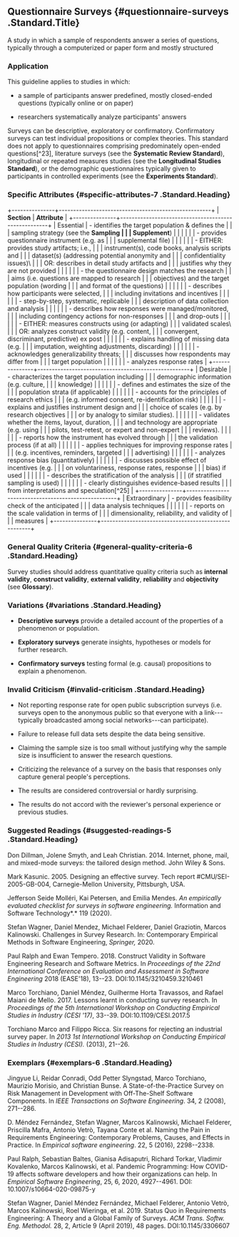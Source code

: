 ## Questionnaire Surveys {#questionnaire-surveys .Standard.Title}

A study in which a sample of respondents answer a series of questions,
typically through a computerized or paper form and mostly structured

### Application

This guideline applies to studies in which:

-   a sample of participants answer predefined, mostly closed-ended
    questions (typically online or on paper)

-   researchers systematically analyze participants' answers

Surveys can be descriptive, exploratory or confirmatory. Confirmatory
surveys can test individual propositions or complex theories. This
standard does not apply to questionnaires comprising predominately
open-ended questions[^23], literature surveys (see the **Systematic
Review Standard**), longitudinal or repeated measures studies (see the
**Longitudinal Studies Standard**), or the demographic questionnaires
typically given to participants in controlled experiments (see the
**Experiments Standard**).

### Specific Attributes {#specific-attributes-7 .Standard.Heading}

+---------------+-----------------------------------------------------+
| **Section**   | **Attribute**                                       |
+---------------+-----------------------------------------------------+
| Essential     | -   identifies the target population & defines the  |
|               |     sampling strategy (see the **Sampling           |
|               |     Supplement**)                                   |
|               |                                                     |
|               | -   provides questionnaire instrument (e.g. as      |
|               |     supplemental file)                              |
|               |                                                     |
|               | -   EITHER: provides study artifacts; i.e.,         |
|               |     instrument(s), code books, analysis scripts and |
|               |     dataset(s) (addressing potential anonymity and  |
|               |     confidentiality issues)\                        |
|               |     OR: describes in detail study artifacts and     |
|               |     justifies why they are not provided             |
|               |                                                     |
|               | -   the questionnaire design matches the research   |
|               |     aims (i.e. questions are mapped to research     |
|               |     objectives) and the target population (wording  |
|               |     and format of the questions)                    |
|               |                                                     |
|               | -   describes how participants were selected,       |
|               |     including invitations and incentives            |
|               |                                                     |
|               | -   step-by-step, systematic, replicable            |
|               |     description of data collection and analysis     |
|               |                                                     |
|               | -   describes how responses were managed/monitored, |
|               |     including contingency actions for non-responses |
|               |     and drop-outs                                   |
|               |                                                     |
|               | -   EITHER: measures constructs using (or adapting) |
|               |     validated scales\                               |
|               |     OR: analyzes construct validity (e.g. content,  |
|               |     convergent, discriminant, predictive) ex post   |
|               |                                                     |
|               | -   explains handling of missing data (e.g.         |
|               |     imputation, weighting adjustments, discarding)  |
|               |                                                     |
|               | -   acknowledges generalizability threats;          |
|               |     discusses how respondents may differ from       |
|               |     target population                               |
|               |                                                     |
|               | -   analyzes response rates                         |
+---------------+-----------------------------------------------------+
| Desirable     | -   characterizes the target population including   |
|               |     demographic information (e.g. culture,          |
|               |     knowledge)                                      |
|               |                                                     |
|               | -   defines and estimates the size of the           |
|               |     population strata (if applicable)               |
|               |                                                     |
|               | -   accounts for the principles of research ethics  |
|               |     (e.g. informed consent, re-identification risk) |
|               |                                                     |
|               | -   explains and justifies instrument design and    |
|               |     choice of scales (e.g. by research objectives   |
|               |     or by analogy to similar studies).              |
|               |                                                     |
|               | -   validates whether the items, layout, duration,  |
|               |     and technology are appropriate (e.g. using      |
|               |     pilots, test-retest, or expert and non-expert   |
|               |     reviews).                                       |
|               |                                                     |
|               | -   reports how the instrument has evolved through  |
|               |     the validation process (if at all)              |
|               |                                                     |
|               | -   applies techniques for improving response rates |
|               |     (e.g. incentives, reminders, targeted           |
|               |     advertising)                                    |
|               |                                                     |
|               | -   analyzes response bias (quantitatively)         |
|               |                                                     |
|               | -   discusses possible effect of incentives (e.g.   |
|               |     on voluntariness, response rates, response      |
|               |     bias) if used                                   |
|               |                                                     |
|               | -   describes the stratification of the analysis    |
|               |     (if stratified sampling is used)                |
|               |                                                     |
|               | -   clearly distinguishes evidence-based results    |
|               |     from interpretations and speculation[^25]       |
+---------------+-----------------------------------------------------+
| Extraordinary | -   provides feasibility check of the anticipated   |
|               |     data analysis techniques                        |
|               |                                                     |
|               | -   reports on the scale validation in terms of     |
|               |     dimensionality, reliability, and validity of    |
|               |     measures                                        |
+---------------+-----------------------------------------------------+

### General Quality Criteria {#general-quality-criteria-6 .Standard.Heading}

Survey studies should address quantitative quality criteria such
as **internal validity**, **construct validity**, **external validity**,
**reliability** and **objectivity** (see **Glossary**).

### Variations {#variations .Standard.Heading}

-   **Descriptive surveys** provide a detailed account of the properties
    of a phenomenon or population.

-   **Exploratory surveys** generate insights, hypotheses or models for
    further research.

-   **Confirmatory surveys** testing formal (e.g. causal) propositions
    to explain a phenomenon.

### Invalid Criticism {#invalid-criticism .Standard.Heading}

-   Not reporting response rate for open public subscription surveys
    (i.e. surveys open to the anonymous public so that everyone with a
    link---typically broadcasted among social networks---can
    participate).

-   Failure to release full data sets despite the data being sensitive.

-   Claiming the sample size is too small without justifying why the
    sample size is insufficient to answer the research questions.

-   Criticizing the relevance of a survey on the basis that responses
    only capture general people's perceptions.

-   The results are considered controversial or hardly surprising.

-   The results do not accord with the reviewer's personal experience or
    previous studies.

### Suggested Readings {#suggested-readings-5 .Standard.Heading}

Don Dillman, Jolene Smyth, and Leah Christian. 2014. Internet, phone,
mail, and mixed-mode surveys: the tailored design method. John Wiley &
Sons.

Mark Kasunic. 2005. Designing an effective survey. Tech report
\#CMU/SEI-2005-GB-004, Carnegie-Mellon University, Pittsburgh, USA.

Jefferson Seide Molléri, Kai Petersen, and Emilia Mendes. *An
empirically evaluated checklist for surveys in software engineering.*
Information and Software Technology*.* 119 (2020).

Stefan Wagner, Daniel Mendez, Michael Felderer, Daniel Graziotin, Marcos
Kalinowski. Challenges in Survey Research. In: Contemporary Empirical
Methods in Software Engineering, *Springer,* 2020.

Paul Ralph and Ewan Tempero. 2018. Construct Validity in Software
Engineering Research and Software Metrics. In *Proceedings of the 22nd
International Conference on Evaluation and Assessment in Software
Engineering* 2018 (EASE'18), 13--23. DOI:10.1145/3210459.3210461

Marco Torchiano, Daniel Méndez, Guilherme Horta Travassos, and Rafael
Maiani de Mello. 2017. Lessons learnt in conducting survey research. In
*Proceedings of the 5th International Workshop on Conducting Empirical
Studies in Industry (CESI '17)*, 33--39. DOI:10.1109/CESI.2017.5

Torchiano Marco and Filippo Ricca. Six reasons for rejecting an
industrial survey paper. In *2013 1st International Workshop on
Conducting Empirical Studies in Industry (CESI).* (2013), 21--26.

### Exemplars {#exemplars-6 .Standard.Heading}

Jingyue Li, Reidar Conradi, Odd Petter Slyngstad, Marco Torchiano,
Maurizio Morisio, and Christian Bunse. A State-of-the-Practice Survey on
Risk Management in Development with Off-The-Shelf Software Components.
In *IEEE Transactions on Software Engineering*. 34, 2 (2008), 271--286.

D. Méndez Fernández, Stefan Wagner, Marcos Kalinowski, Michael Felderer,
Priscilla Mafra, Antonio Vetrò, Tayana Conte et al. Naming the Pain in
Requirements Engineering: Contemporary Problems, Causes, and Effects in
Practice. In *Empirical software engineering*. 22, 5 (2016), 2298--2338.

Paul Ralph, Sebastian Baltes, Gianisa Adisaputri, Richard Torkar,
Vladimir Kovalenko, Marcos Kalinowski, et al. Pandemic Programming: How
COVID-19 affects software developers and how their organizations can
help. In *Empirical Software Engineering*, 25, 6, 2020, 4927--4961. DOI:
10.1007/s10664-020-09875-y

Stefan Wagner, Daniel Méndez Fernández, Michael Felderer, Antonio Vetrò,
Marcos Kalinowski, Roel Wieringa, et al. 2019. Status Quo in
Requirements Engineering: A Theory and a Global Family of Surveys. *ACM
Trans. Softw. Eng. Methodol.* 28, 2, Article 9 (April 2019), 48 pages.
DOI:10.1145/3306607